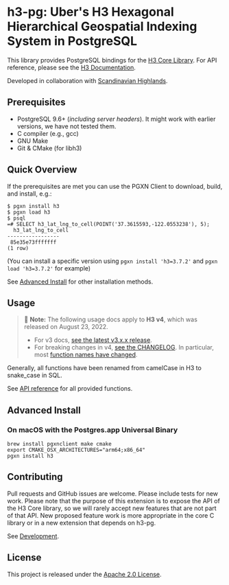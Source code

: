 # h3-pg: Uber's H3 Hexagonal Hierarchical Geospatial Indexing System in PostgreSQL

This library provides PostgreSQL bindings for the [H3 Core Library](https://github.com/uber/h3). For API reference, please see the [H3 Documentation](https://uber.github.io/h3).

Developed in collaboration with [Scandinavian Highlands](http://www.scandinavian-highlands.com).

## Prerequisites

- PostgreSQL 9.6+ (_including server headers_). It might work with earlier versions, we have not tested them.
- C compiler (e.g., gcc)
- GNU Make
- Git & CMake (for libh3)

## Quick Overview

If the prerequisites are met you can use the PGXN Client to download, build, and install, e.g.:

```shell
$ pgxn install h3
$ pgxn load h3
$ psql
=# SELECT h3_lat_lng_to_cell(POINT('37.3615593,-122.0553238'), 5);
  h3_lat_lng_to_cell
-----------------
 85e35e73fffffff
(1 row)
```

(You can install a specific version using `pgxn install 'h3=3.7.2'` and `pgxn load 'h3=3.7.2'` for example)

See [Advanced Install](#advanced-install) for other installation methods.

## Usage

> :tada: **Note:** The following usage docs apply to **H3 v4**, which was released on August 23, 2022.
>
> - For v3 docs, [see the latest v3.x.x release](https://github.com/zachasme/h3-pg/blob/v3.7.2/README.md).
> - For breaking changes in v4, [see the CHANGELOG](./CHANGELOG.md). In particular, most [function names have changed](https://h3geo.org/docs/library/migration-3.x/functions).

Generally, all functions have been renamed from camelCase in H3 to snake\_case in SQL.

See [API reference](docs/api.md) for all provided functions.

## Advanced Install

### On macOS with the Postgres.app Universal Binary

```shell
brew install pgxnclient make cmake
export CMAKE_OSX_ARCHITECTURES="arm64;x86_64"
pgxn install h3
```

## Contributing

Pull requests and GitHub issues are welcome. Please include tests for new work. Please note that the purpose of this extension is to expose the API of the H3 Core library, so we will rarely accept new features that are not part of that API. New proposed feature work is more appropriate in the core C library or in a new extension that depends on h3-pg.

See [Development](docs/development.md).

## License

This project is released under the [Apache 2.0 License](LICENSE.md).
